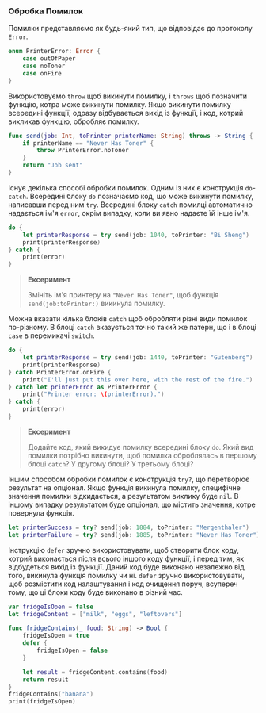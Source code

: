 ### Обробка Помилок

Помилки представляємо як будь-який тип, що відповідає до протоколу `Error`.

```swift
enum PrinterError: Error {
    case outOfPaper
    case noToner
    case onFire
}
```

Використовуємо `throw` щоб викинути помилку, і `throws` щоб позначити функцію, котра може викинути помилку. Якщо викинути помилку всередині функції, одразу відбувається вихід із функції, і код, котрий викликав функцію, обробляє помилку.

```swift
func send(job: Int, toPrinter printerName: String) throws -> String {
    if printerName == "Never Has Toner" {
        throw PrinterError.noToner
    }
    return "Job sent"
}
```

Існує декілька способі обробки помилок. Одним із них є конструкція `do`-`catch`. Всередині блоку `do` позначаємо код, що може викинути помилку, написавши перед ним `try`. Всередині блоку `catch` помилці автоматично надається ім'я `error`, окрім випадку, коли ви явно надаєте їй інше ім'я.

```swift
do {
    let printerResponse = try send(job: 1040, toPrinter: "Bi Sheng")
    print(printerResponse)
} catch {
    print(error)
}
```

> **Ексеримент**
>
> Змініть ім'я принтеру на `"Never Has Toner"`, щоб функція `send(job:toPrinter:)` викинула помилку.

Можна вказати кілька блоків `catch` щоб обробляти різні види помилок по-різному. В блоці `catch` вказується точно такий же патерн, що і в блоці `case` в перемикачі `switch`.

```swift
do {
    let printerResponse = try send(job: 1440, toPrinter: "Gutenberg")
    print(printerResponse)
} catch PrinterError.onFire {
    print("I'll just put this over here, with the rest of the fire.")
} catch let printerError as PrinterError {
    print("Printer error: \(printerError).")
} catch {
    print(error)
}
```

> **Ексеримент**
>
> Додайте код, який викидує помилку всередині блоку `do`. Який вид помилки потрібно викинути, щоб помилка оброблялась в першому блоці `catch`? У другому блоці? У третьому блоці?

Іншим способом обробки помилок є конструкція `try?`, що перетворює результат на опціонал. Якщо функція викинула помилку, специфічне значення помилки відкидається, а результатом виклику буде `nil`. В іншому випадку результатом буде опціонал, що містить значення, котре повернула функція.

```swift
let printerSuccess = try? send(job: 1884, toPrinter: "Mergenthaler")
let printerFailure = try? send(job: 1885, toPrinter: "Never Has Toner")
```

Інструкцію `defer` зручно використовувати, щоб створити блок коду, котрий виконається після всього іншого коду функції, і перед тим, як відбудеться вихід із функції. Даний код буде виконано незалежно від того, викинула функція помилку чи ні. `defer` зручно використовувати, щоб розмістити код налаштування і код очищення поруч, всупереч тому, що ці блоки коду буде виконано в різний час.

```swift
var fridgeIsOpen = false
let fridgeContent = ["milk", "eggs", "leftovers"]

func fridgeContains(_ food: String) -> Bool {
    fridgeIsOpen = true
    defer {
        fridgeIsOpen = false
    }

    let result = fridgeContent.contains(food)
    return result
}
fridgeContains("banana")
print(fridgeIsOpen)
```



